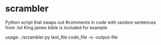 # scrambler
Python script that swaps out #comments in code with random sentences from .txt
King james bible is included for example

usage: ./scrambler.py  text_file code_file -o -output-file
